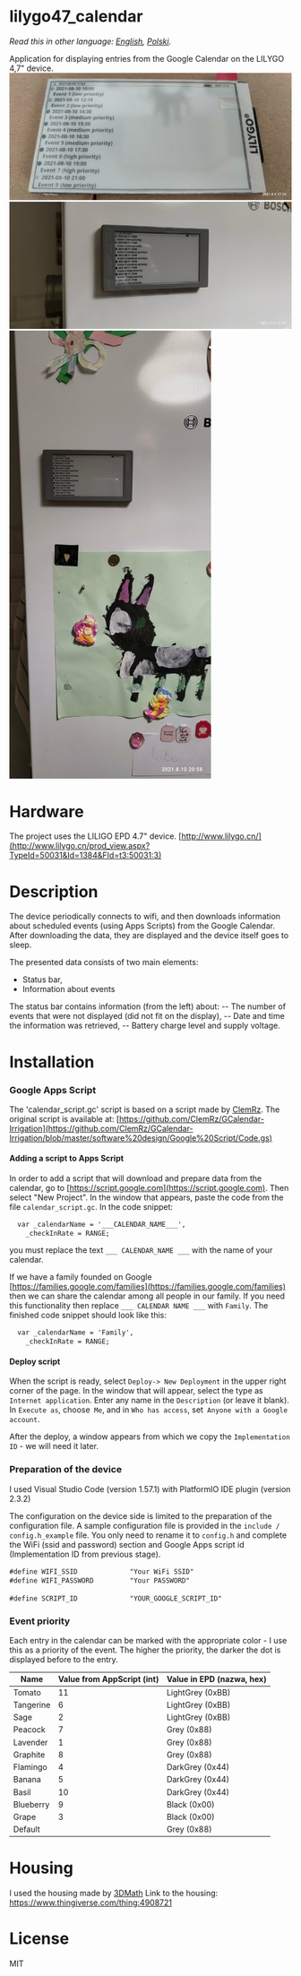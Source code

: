 # lilygo47_calendar

*Read this in other language: [English](README.md), [Polski](README.pl.md).*

Application for displaying entries from the Google Calendar on the LILYGO 4,7" device.
![lilygo47_calendar](/img/img1.jpg)
![lilygo47_calendar](/img/img2.jpg)
![lilygo47_calendar](/img/img3.jpg)

# Hardware
The project uses the LILIGO EPD 4.7" device.
[http://www.lilygo.cn/](http://www.lilygo.cn/prod_view.aspx?TypeId=50031&Id=1384&FId=t3:50031:3)

# Description
The device periodically connects to wifi, and then downloads information about scheduled events (using Apps Scripts) from the Google Calendar. After downloading the data, they are displayed and the device itself goes to sleep.

The presented data consists of two main elements:
* Status bar,
* Information about events

The status bar contains information (from the left) about:
-- The number of events that were not displayed (did not fit on the display),
-- Date and time the information was retrieved,
-- Battery charge level and supply voltage.

# Installation
### Google Apps Script

The 'calendar_script.gc' script is based on a script made by [ClemRz](https://github.com/ClemRz). The original script is available at: [https://github.com/ClemRz/GCalendar-Irrigation](https://github.com/ClemRz/GCalendar-Irrigation/blob/master/software%20design/Google%20Script/Code.gs)

#### Adding a script to Apps Script
In order to add a script that will download and prepare data from the calendar, go to [https://script.google.com](https://script.google.com).
Then select "New Project". In the window that appears, paste the code from the file `calendar_script.gc`.
In the code snippet:
```
  var _calendarName = '___CALENDAR_NAME___',
    _checkInRate = RANGE;
```
you must replace the text `___ CALENDAR_NAME ___` with the name of your calendar.

If we have a family founded on Google [https://families.google.com/families](https://families.google.com/families) then we can share the calendar among all people in our family. If you need this functionality then replace `___ CALENDAR NAME ___` with `Family`. The finished code snippet should look like this:
```
  var _calendarName = 'Family',
    _checkInRate = RANGE;
```

#### Deploy script
When the script is ready, select `Deploy-> New Deployment` in the upper right corner of the page. In the window that will appear, select the type as `Internet application`. Enter any name in the `Description` (or leave it blank).
In `Execute as`, choose` Me`, and in `Who has access`, set` Anyone with a Google account`.

After the deploy, a window appears from which we copy the `Implementation ID` - we will need it later.

### Preparation of the device

I used Visual Studio Code (version 1.57.1) with PlatformIO IDE plugin (version 2.3.2)

The configuration on the device side is limited to the preparation of the configuration file. A sample configuration file is provided in the `include / config.h_example` file. You only need to rename it to `config.h` and complete the WiFi (ssid and password) section and Google Apps script id (Implementation ID from previous stage).

```
#define WIFI_SSID             "Your WiFi SSID"
#define WIFI_PASSWORD         "Your PASSWORD"

#define SCRIPT_ID             "YOUR_GOOGLE_SCRIPT_ID"
```

### Event priority
Each entry in the calendar can be marked with the appropriate color - I use this as a priority of the event. The higher the priority, the darker the dot is displayed before to the entry.

| Name             | Value from AppScript (int)| Value in EPD (nazwa, hex) |
|------------------|---------------------------|-----------------------------|
| Tomato           | 11                        | LightGrey (0xBB)            |
| Tangerine        | 6                         | LightGrey (0xBB)            |
| Sage             | 2                         | LightGrey (0xBB)            |
| Peacock          | 7                         | Grey (0x88)                 |
| Lavender         | 1                         | Grey (0x88)                 |
| Graphite         | 8                         | Grey (0x88)                 |
| Flamingo         | 4                         | DarkGrey (0x44)             |
| Banana           | 5                         | DarkGrey (0x44)             |
| Basil            | 10                        | DarkGrey (0x44)             |
| Blueberry        | 9                         | Black (0x00)                |
| Grape            | 3                         | Black (0x00)                |
| Default          |                           | Grey (0x88)                 |


# Housing
I used the housing made by [3DMath](https://www.thingiverse.com/3dmath/designs)
Link to the housing: https://www.thingiverse.com/thing:4908721

# License
MIT